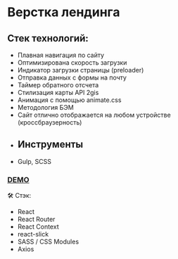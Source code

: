 # Верстка лендинга

## Стек технологий:
- Плавная навигация по сайту
- Оптимизирована скорость загрузки
- Индикатор загрузки страницы (preloader)
- Отправка данных с формы на почту
- Таймер обратного отсчета
- Стилизация карты API 2gis
- Анимация с помощью animate.css
- Методология БЭМ
- Сайт отлично отображается на любом устройстве (кроссбраузерность)
- ## Инструменты 
- Gulp, SCSS

[<h3> DEMO </h3>](https://sheyhmansur.github.io/safort/)




🛠 Стэк:
- React
- React Router
- React Context
- react-slick
- SASS / CSS Modules
- Axios
